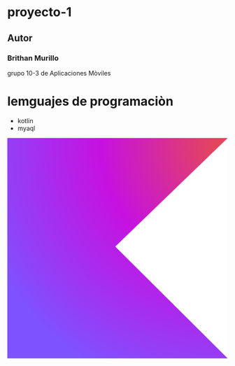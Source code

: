 # proyecto-1
## Autor
### Brithan Murillo

grupo 10-3 de Aplicaciones Mòviles

# lemguajes de programaciòn
- kotlin
- myaql

![Logo Kotlin](imagenes/kotlin_Logo.png)
